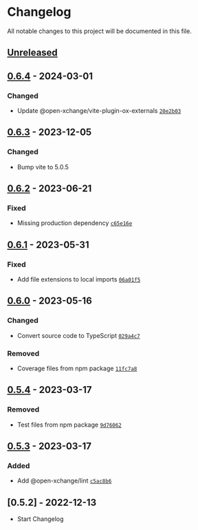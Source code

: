 # Changelog

All notable changes to this project will be documented in this file.

## [Unreleased]

## [0.6.4] - 2024-03-01

### Changed

- Update @open-xchange/vite-plugin-ox-externals [`20e2b03`](https://gitlab.open-xchange.com/frontend/vite-plugin-ox-manifests/commit/20e2b0303466075df077b1ae8e60c365b86f1369)


## [0.6.3] - 2023-12-05

### Changed

- Bump vite to 5.0.5

## [0.6.2] - 2023-06-21

### Fixed

- Missing production dependency [`c65e16e`](https://gitlab.open-xchange.com/frontend/vite-plugin-ox-manifests/commit/c65e16e335a598caab34cb7e36893001dccf4e3e)


## [0.6.1] - 2023-05-31

### Fixed

- Add file extensions to local imports [`06a01f5`](https://gitlab.open-xchange.com/frontend/vite-plugin-ox-manifests/commit/06a01f59ba0e8c8350f066c1e18e880a83e9679b)


## [0.6.0] - 2023-05-16

### Changed

- Convert source code to TypeScript [`029a4c7`](https://gitlab.open-xchange.com/frontend/vite-plugin-ox-manifests/commit/029a4c75c96483a221a54fc54589467b1a77eead)

### Removed

- Coverage files from npm package [`11fc7a8`](https://gitlab.open-xchange.com/frontend/vite-plugin-ox-manifests/commit/11fc7a8ba825f1a3bf1913b0134b57b1d1029f99)


## [0.5.4] - 2023-03-17

### Removed

- Test files from npm package [`9d76062`](https://gitlab.open-xchange.com/frontend/vite-plugin-ox-manifests/commit/9d760623362bcbbb7e52fd551a0693cc43c61ed5)


## [0.5.3] - 2023-03-17

### Added

- Add @open-xchange/lint [`c5ac8b6`](https://gitlab.open-xchange.com/frontend/vite-plugin-ox-manifests/commit/c5ac8b6009c8c035a2c609a2368a7ccfd422e65a)


## [0.5.2] - 2022-12-13

- Start Changelog

[unreleased]: https://gitlab.open-xchange.com/frontend/vite-plugin-ox-manifests/compare/0.6.4...main
[0.6.4]: https://gitlab.open-xchange.com/frontend/vite-plugin-ox-manifests/compare/0.6.3...0.6.4
[0.6.3]: https://gitlab.open-xchange.com/frontend/vite-plugin-ox-manifests/compare/0.6.2...0.6.3
[0.6.2]: https://gitlab.open-xchange.com/frontend/vite-plugin-ox-manifests/compare/0.6.1...0.6.2
[0.6.1]: https://gitlab.open-xchange.com/frontend/vite-plugin-ox-manifests/compare/0.6.0...0.6.1
[0.6.0]: https://gitlab.open-xchange.com/frontend/vite-plugin-ox-manifests/compare/0.5.4...0.6.0
[0.5.4]: https://gitlab.open-xchange.com/frontend/vite-plugin-ox-manifests/compare/0.5.3...0.5.4
[0.5.3]: https://gitlab.open-xchange.com/frontend/vite-plugin-ox-manifests/compare/0.5.2...0.5.3
